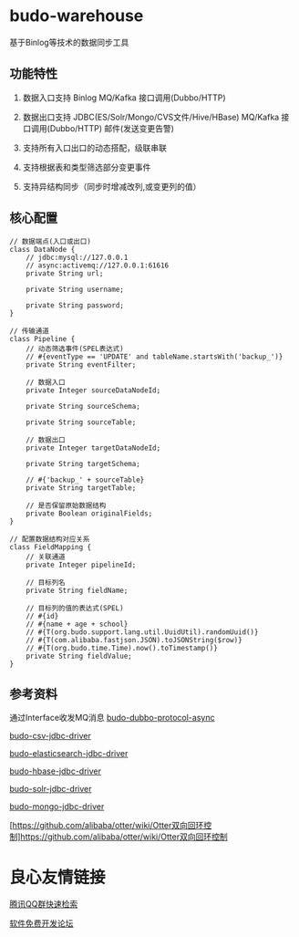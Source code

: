 # budo-warehouse

基于Binlog等技术的数据同步工具

## 功能特性

1. 数据入口支持 Binlog MQ/Kafka 接口调用(Dubbo/HTTP)

2. 数据出口支持 JDBC(ES/Solr/Mongo/CVS文件/Hive/HBase) MQ/Kafka 接口调用(Dubbo/HTTP) 邮件(发送变更告警)

3. 支持所有入口出口的动态搭配，级联串联

4. 支持根据表和类型筛选部分变更事件

5. 支持异结构同步（同步时增减改列,或变更列的值）

## 核心配置
```
// 数据端点(入口或出口)
class DataNode {
    // jdbc:mysql://127.0.0.1 
    // async:activemq://127.0.0.1:61616
    private String url;

    private String username;

    private String password;
}

// 传输通道
class Pipeline {
    // 动态筛选事件(SPEL表达式) 
    // #{eventType == 'UPDATE' and tableName.startsWith('backup_')}
    private String eventFilter;

    // 数据入口
    private Integer sourceDataNodeId;

    private String sourceSchema;

    private String sourceTable;

    // 数据出口
    private Integer targetDataNodeId;

    private String targetSchema;

    // #{'backup_' + sourceTable}
    private String targetTable;

    // 是否保留原始数据结构
    private Boolean originalFields;
}

// 配置数据结构对应关系
class FieldMapping {
    // 关联通道
    private Integer pipelineId;

    // 目标列名
    private String fieldName;

    // 目标列的值的表达式(SPEL) 
    // #{id}
    // #{name + age + school} 
    // #{T(org.budo.support.lang.util.UuidUtil).randomUuid()} 
    // #{T(com.alibaba.fastjson.JSON).toJSONString($row)} 
    // #{T(org.budo.time.Time).now().toTimestamp()}
    private String fieldValue;
}
```


## 参考资料

通过Interface收发MQ消息 [budo-dubbo-protocol-async](http://u.720life.cn/g/2e71d0f0a5c601172267ba20d3a43c6efa8036cd428f4aa0abb15a25e125a31fc49d8851758ba725c26f35e4062de0903814d8b9df21cc0fff289520bebf3635aa723246cd639d26bdd13561ffe60e8b) 

[budo-csv-jdbc-driver](http://u.720life.cn/g/2e71d0f0a5c601172267ba20d3a43c6efa8036cd428f4aa0abb15a25e125a31fc49d8851758ba725c26f35e4062de0904c07ff853dfdc0675ff69175ab6ab53988d66bb4fe34f8313ac6686a92f12942) 

[budo-elasticsearch-jdbc-driver](http://u.720life.cn/g/2e71d0f0a5c601172267ba20d3a43c6efa8036cd428f4aa0abb15a25e125a31fc49d8851758ba725c26f35e4062de0902b8a4943f7fba7998127eb5a0c1232b6808fb75da6b0b9d4044b2dfccede8f9eb64a3cad65a92d3bbca31662335e1f94) 

[budo-hbase-jdbc-driver](http://u.720life.cn/g/2e71d0f0a5c601172267ba20d3a43c6efa8036cd428f4aa0abb15a25e125a31fc49d8851758ba725c26f35e4062de0902ec5ddfe0931287764f3f1d8448324712bd716fe240579fb3061c8ff14f1ca29) 

[budo-solr-jdbc-driver](http://u.720life.cn/g/2e71d0f0a5c601172267ba20d3a43c6efa8036cd428f4aa0abb15a25e125a31fc49d8851758ba725c26f35e4062de090bbea8f69382dab60c2008e8628adee6c67f3e9c380df6acd30565c1ed9ba84c0) 

[budo-mongo-jdbc-driver](http://u.720life.cn/g/2e71d0f0a5c601172267ba20d3a43c6efa8036cd428f4aa0abb15a25e125a31fc49d8851758ba725c26f35e4062de090a3e1fb29219c19ee1cd870ef34124183fd87be29b6374dfdb16071ab3b49874b) 

[https://github.com/alibaba/otter/wiki/Otter双向回环控制]https://github.com/alibaba/otter/wiki/Otter双向回环控制



 # 良心友情链接

[腾讯QQ群快速检索](http://u.720life.cn/s/8cf73f7c)

[软件免费开发论坛](http://u.720life.cn/s/bbb01dc0)